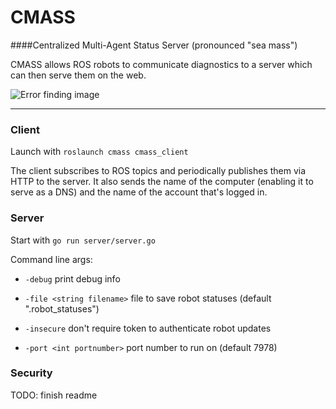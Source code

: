 # CMASS
####Centralized Multi-Agent Status Server (pronounced "sea mass")

CMASS allows ROS robots to communicate diagnostics to a server which can then serve them on the web. 

![Error finding image](https://i.imgur.com/XFXwHSN.png "An overview of the structure of the system")

---
### Client

Launch with `roslaunch cmass cmass_client`

The client subscribes to ROS topics and periodically publishes them via HTTP to the server.
It also sends the name of the computer (enabling it to serve as a DNS) and the name of the account that's logged in.

### Server

Start with `go run server/server.go`

Command line args: 
* `-debug`
  print debug info
    	
* `-file <string filename>`
  file to save robot statuses (default ".robot_statuses")
    	
* `-insecure`
  don't require token to authenticate robot updates
    	
* `-port <int portnumber>`
  port number to run on (default 7978)

### Security

TODO: finish readme
